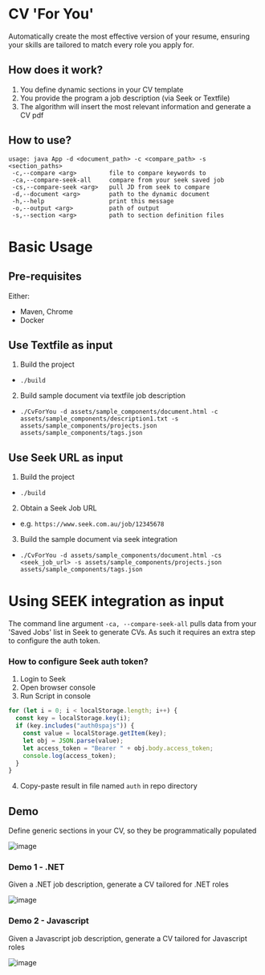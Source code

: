 # CV 'For You'

Automatically create the most effective version of your resume, ensuring your skills are tailored to match every role you apply for.

## How does it work?
1. You define dynamic sections in your CV template
2. You provide the program a job description (via Seek or Textfile)
3. The algorithm will insert the most relevant information and generate a CV pdf

## How to use?
```
usage: java App -d <document_path> -c <compare_path> -s <section_paths>
 -c,--compare <arg>         file to compare keywords to
 -ca,--compare-seek-all     compare from your seek saved job
 -cs,--compare-seek <arg>   pull JD from seek to compare
 -d,--document <arg>        path to the dynamic document
 -h,--help                  print this message
 -o,--output <arg>          path of output
 -s,--section <arg>         path to section definition files
```

# Basic Usage
## Pre-requisites
Either:
- Maven, Chrome
- Docker

## Use Textfile as input
1. Build the project
- `./build`
2. Build sample document via textfile job description
- `./CvForYou -d assets/sample_components/document.html -c assets/sample_components/description1.txt -s assets/sample_components/projects.json assets/sample_components/tags.json`

## Use Seek URL as input
1. Build the project
- `./build`
2. Obtain a Seek Job URL
- e.g. `https://www.seek.com.au/job/12345678`
3. Build the sample document via seek integration
- `./CvForYou -d assets/sample_components/document.html -cs <seek_job_url> -s assets/sample_components/projects.json assets/sample_components/tags.json`


# Using SEEK integration as input
The command line argument `-ca, --compare-seek-all` pulls data from your 'Saved Jobs' list in Seek to generate CVs. As such it requires an extra step to configure the auth token. 

### How to configure Seek auth token?
1. Login to Seek
2. Open browser console
3. Run Script in console
``` js
for (let i = 0; i < localStorage.length; i++) {
  const key = localStorage.key(i);
  if (key.includes("auth0spajs")) {
    const value = localStorage.getItem(key);
    let obj = JSON.parse(value);
    let access_token = "Bearer " + obj.body.access_token;
    console.log(access_token);
  }
}
```
4. Copy-paste result in file named `auth` in repo directory

## Demo
Define generic sections in your CV, so they be programmatically populated

![image](https://github.com/user-attachments/assets/5b89d723-d546-43b3-af23-e0d68a8bf846)


### Demo 1 - .NET
Given a .NET job description, generate a CV tailored for .NET roles

![image](https://github.com/user-attachments/assets/dfc8fea7-4a8f-445b-987e-07526c2c4fa8)


### Demo 2 - Javascript
Given a Javascript job description, generate a CV tailored for Javascript roles

![image](https://github.com/user-attachments/assets/fec42896-58c6-4996-950c-b94741bd3dd3)

